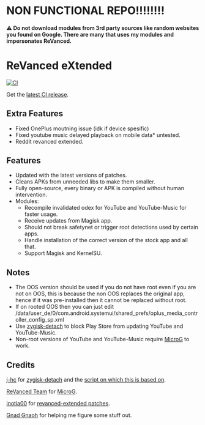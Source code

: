 # NON FUNCTIONAL REPO!!!!!!!!

#### ⚠️ Do not download modules from 3rd party sources like random websites you found on Google. There are many that uses my modules and impersonates ReVanced.

# ReVanced eXtended
[![CI](https://github.com/epicmann24/revanced-extended-bin/actions/workflows/ci.yml/badge.svg?event=schedule)](https://github.com/epicmann24/revanced-extended-bin/actions/workflows/ci.yml)

Get the [latest CI release](https://github.com/epicmann24/revanced-extended-bin/releases/latest).

## Extra Features
 * Fixed OnePlus moutning issue (idk if device spesific)
 * Fixed youtube music delayed playback on mobile data* untested.
 * Reddit revanced extended.


## Features
 * Updated with the latest versions of patches.
 * Cleans APKs from unneeded libs to make them smaller.
 * Fully open-source, every binary or APK is compiled without human intervention.
 * Modules:
     * Recompile invalidated odex for YouTube and YouTube-Music for faster usage.
     * Receive updates from Magisk app.
     * Should not break safetynet or trigger root detections used by certain apps.
     * Handle installation of the correct version of the stock app and all that.
     * Support Magisk and KernelSU.

 ## Notes
* The OOS version should be used if you do not have root even if you are not on OOS, this is because the non OOS replaces the original app, hence if it was pre-installed then it cannot be replaced without root.
* If on rooted OOS then you can just edit /data/user_de/0/com.android.systemui/shared_prefs/oplus_media_controller_config_sp.xml
* Use [zygisk-detach](https://github.com/j-hc/zygisk-detach) to block Play Store from updating YouTube and YouTube-Music.
* Non-root versions of YouTube and YouTube-Music require [MicroG](https://github.com/ReVanced/GmsCore/releases) to work.

## Credits
[j-hc](https://github.com/j-hc) for [zygisk-detach](https://github.com/j-hc/zygisk-detach) and the [script on which this is based on](https://github.com/j-hc/revanced-magisk-module).

[ReVanced Team](https://github.com/revanced) for [MicroG](https://github.com/ReVanced/GmsCore/releases).

[inotia00](https://github.com/inotia00) for [revanced-extended patches](https://github.com/inotia00/revanced-patches).

[Gnad Gnaoh](https://github.com/gnadgnaoh) for helping me figure some stuff out.
